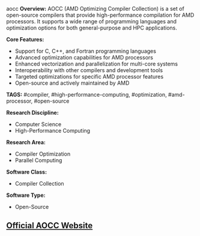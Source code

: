 aocc
**Overview:**
AOCC (AMD Optimizing Compiler Collection) is a set of open-source compilers that provide high-performance compilation for AMD processors. It supports a wide range of programming languages and optimization options for both general-purpose and HPC applications.

**Core Features:**
- Support for C, C++, and Fortran programming languages
- Advanced optimization capabilities for AMD processors
- Enhanced vectorization and parallelization for multi-core systems
- Interoperability with other compilers and development tools
- Targeted optimizations for specific AMD processor features
- Open-source and actively maintained by AMD

**TAGS:**
#compiler, #high-performance-computing, #optimization, #amd-processor, #open-source

**Research Discipline:**
- Computer Science
- High-Performance Computing

**Research Area:**
- Compiler Optimization
- Parallel Computing

**Software Class:**
- Compiler Collection

**Software Type:**
- Open-Source

[Official AOCC Website](https://developer.amd.com/amd-aocc/)
--------------------------------------
